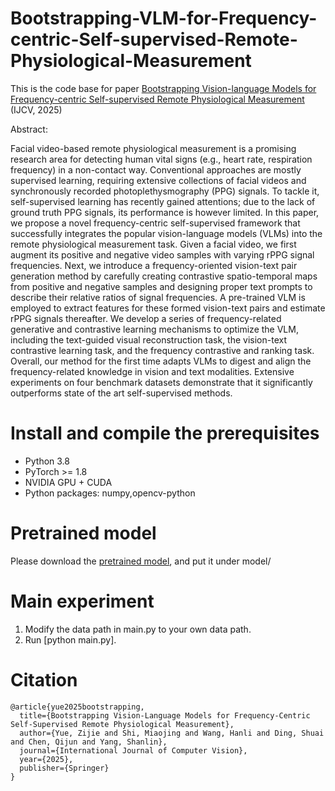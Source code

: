 # Bootstrapping-VLM-for-Frequency-centric-Self-supervised-Remote-Physiological-Measurement

This is the code base for paper [Bootstrapping Vision-language Models for Frequency-centric Self-supervised Remote Physiological Measurement](https://link.springer.com/article/10.1007/s11263-025-02388-5) (IJCV, 2025)

Abstract:

Facial video-based remote physiological measurement is a promising research area for detecting human vital signs (e.g., heart rate, respiration frequency) in a non-contact way. Conventional approaches are mostly supervised learning, requiring extensive collections of facial videos and synchronously recorded photoplethysmography (PPG) signals. To tackle it, self-supervised learning has recently gained attentions; due to the lack of ground truth PPG signals, its performance is however limited. In this paper, we propose a novel frequency-centric self-supervised framework that successfully integrates the popular vision-language models (VLMs) into the remote physiological measurement task. Given a facial video, we first augment its positive and negative video samples with varying rPPG signal frequencies. Next, we introduce a frequency-oriented vision-text pair generation method by carefully creating contrastive spatio-temporal maps from positive and negative samples and designing proper text prompts to describe their relative ratios of signal frequencies. A pre-trained VLM is employed to extract features for these formed vision-text pairs and estimate rPPG signals thereafter. We develop a series of frequency-related generative and contrastive learning mechanisms to optimize the VLM, including the text-guided visual reconstruction task, the vision-text contrastive learning task, and the frequency contrastive and ranking task. Overall, our method for the first time adapts VLMs to digest and align the frequency-related knowledge in vision and text modalities. Extensive experiments on four benchmark datasets demonstrate that it significantly outperforms state of the art self-supervised methods. 

# Install and compile the prerequisites
- Python 3.8
- PyTorch >= 1.8
- NVIDIA GPU + CUDA
- Python packages: numpy,opencv-python
# Pretrained model
Please download the [pretrained model](https://drive.google.com/file/d/1CtAJeG-KHWbLbPd2Cl0OXxzRJdg3o4Wu/view?usp=sharing), and put it under model/

# Main experiment

1. Modify the data path in main.py to your own data path.
2. Run [python main.py].


# Citation
```
@article{yue2025bootstrapping,
  title={Bootstrapping Vision-Language Models for Frequency-Centric Self-Supervised Remote Physiological Measurement},
  author={Yue, Zijie and Shi, Miaojing and Wang, Hanli and Ding, Shuai and Chen, Qijun and Yang, Shanlin},
  journal={International Journal of Computer Vision},
  year={2025},
  publisher={Springer}
}
```
